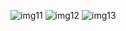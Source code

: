![img11](https://user-images.githubusercontent.com/55855575/106341947-54629100-629f-11eb-8653-b4ac18ce4b82.png)
![img12](https://user-images.githubusercontent.com/55855575/106341952-56c4eb00-629f-11eb-881b-f44bf6283444.png)
![img13](https://user-images.githubusercontent.com/55855575/106341954-59274500-629f-11eb-8c5a-5e248fad5cd9.png)
